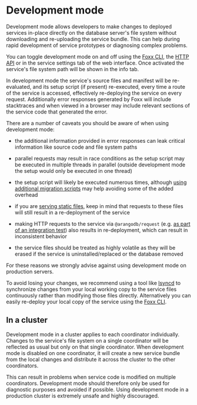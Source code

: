 Development mode
================

Development mode allows developers to make changes to deployed services in-place directly on the database server's file system without downloading and re-uploading the service bundle. This can help during rapid development of service prototypes or diagnosing complex problems.

You can toggle development mode on and off using the [Foxx CLI](../Deployment/FoxxCLI/README.md), the [HTTP API](../../HTTP/Foxx/Miscellaneous.html) or in the service settings tab of the web interface. Once activated the service's file system path will be shown in the info tab.

In development mode the service's source files and manifest will be re-evaluated, and its setup script (if present) re-executed, every time a route of the service is accessed, effectively re-deploying the service on every request. Additionally error responses generated by Foxx will include stacktraces and when viewed in a browser may include relevant sections of the service code that generated the error.

There are a number of caveats you should be aware of when using development mode:

- the additional information provided in error responses can leak critical information like source code and file system paths

- parallel requests may result in race conditions as the setup script may be executed in multiple threads in parallel (outside development mode the setup would only be executed in one thread)

- the setup script will likely be executed numerous times, although [using additional migration scripts](Migrations.md) may help avoiding some of the added overhead

- if you are [serving static files](Files.md#Serving-files), keep in mind that requests to these files will still result in a re-deployment of the service

- making HTTP requests to the service via `@arangodb/request` (e.g. [as part of an integration test](Testing.md)) also results in re-deployment, which can result in inconsistent behavior

- the service files should be treated as highly volatile as they will be erased if the service is uninstalled/replaced or the database removed

For these reasons we strongly advise against using development mode on production servers.

To avoid losing your changes, we recommend using a tool like [lsyncd](https://github.com/axkibe/lsyncd) to synchronize changes from your local working copy to the service files continuously rather than modifying those files directly. Alternatively you can easily re-deploy your local copy of the service using the [Foxx CLI](../Deployment/FoxxCLI/README.md).

In a cluster
------------

Development mode in a cluster applies to each coordinator individually. Changes to the service's file system on a single coordinator will be reflected as usual but only on that single coordinator. When development mode is disabled on one coordinator, it will create a new service bundle from the local changes and distribute it across the cluster to the other coordinators.

This can result in problems when service code is modified on multiple coordinators. Development mode should therefore only be used for diagnostic purposes and avoided if possible. Using development mode in a production cluster is extremely unsafe and highly discouraged.
